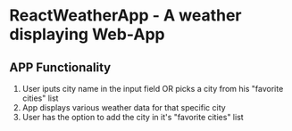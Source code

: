 # ReactWeatherApp - A weather displaying Web-App


## APP Functionality 
1. User iputs city name in the input field OR picks a city from his "favorite cities" list 
2. App displays various weather data for that specific city
3. User has the option to add the city in it's "favorite cities" list
